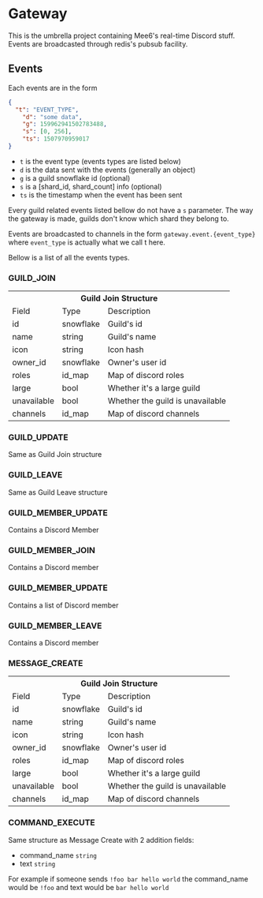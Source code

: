 # Gateway

This is the umbrella project containing Mee6's real-time Discord stuff. Events are broadcasted through redis's pubsub facility.

## Events

Each events are in the form

```json
{
  "t": "EVENT_TYPE",
	"d": "some data",
	"g": 159962941502783488,
	"s": [0, 256],
	"ts": 1507970959017
}
```

- `t` is the event type (events types are listed below)
- `d` is the data sent with the events (generally an object)
- `g` is a guild snowflake id (optional)
- `s` is a [shard_id, shard_count] info (optional)
- `ts` is the timestamp when the event has been sent

Every guild related events listed bellow do not have a `s` parameter. The way the gateway is made, guilds don't know which shard they belong to.

Events are broadcasted to channels in the form `gateway.event.{event_type}` where `event_type` is actually what we call t here.

Bellow is a list of all the events types.

### GUILD_JOIN
<table>
  <tr>
    <th colspan="3">Guild Join Structure</th>
  </tr>
  <tr>
    <td>Field</td>
    <td>Type</td>
    <td>Description</td>
  </tr>
  <tr>
    <td>id</td>
    <td>snowflake</td>
    <td>Guild's id</td>
  </tr>
  <tr>
    <td>name</td>
    <td>string</td>
    <td>Guild's name</td>
  </tr>
  <tr>
    <td>icon</td>
    <td>string</td>
    <td>Icon hash</td>
  </tr>
  <tr>
    <td>owner_id</td>
    <td>snowflake</td>
    <td>Owner's user id</td>
  </tr>
  <tr>
    <td>roles</td>
    <td>id_map</td>
    <td>Map of discord roles</td>
  </tr>
  <tr>
    <td>large</td>
    <td>bool</td>
    <td>Whether it's a large guild</td>
  </tr>
  <tr>
    <td>unavailable</td>
    <td>bool</td>
    <td>Whether the guild is unavailable</td>
  </tr>
  <tr>
    <td>channels</td>
    <td>id_map</td>
    <td>Map of discord channels</td>
  </tr>
</table>

### GUILD_UPDATE

Same as Guild Join structure

### GUILD_LEAVE

Same as Guild Leave structure

### GUILD_MEMBER_UPDATE

Contains a Discord Member

### GUILD_MEMBER_JOIN

Contains a Discord member

### GUILD_MEMBER_UPDATE

Contains a list of Discord member

### GUILD_MEMBER_LEAVE

Contains a Discord member

### MESSAGE_CREATE

<table>
  <tr>
    <th colspan="3">Guild Join Structure</th>
  </tr>
  <tr>
    <td>Field</td>
    <td>Type</td>
    <td>Description</td>
  </tr>
  <tr>
    <td>id</td>
    <td>snowflake</td>
    <td>Guild's id</td>
  </tr>
  <tr>
    <td>name</td>
    <td>string</td>
    <td>Guild's name</td>
  </tr>
  <tr>
    <td>icon</td>
    <td>string</td>
    <td>Icon hash</td>
  </tr>
  <tr>
    <td>owner_id</td>
    <td>snowflake</td>
    <td>Owner's user id</td>
  </tr>
  <tr>
    <td>roles</td>
    <td>id_map</td>
    <td>Map of discord roles</td>
  </tr>
  <tr>
    <td>large</td>
    <td>bool</td>
    <td>Whether it's a large guild</td>
  </tr>
  <tr>
    <td>unavailable</td>
    <td>bool</td>
    <td>Whether the guild is unavailable</td>
  </tr>
  <tr>
    <td>channels</td>
    <td>id_map</td>
    <td>Map of discord channels</td>
  </tr>
</table>

### COMMAND_EXECUTE

Same structure as Message Create with 2 addition fields:

- command_name `string`
- text `string`

For example if someone sends `!foo bar hello world` the command_name would be `!foo` and text would be `bar hello world` 

